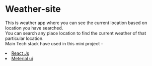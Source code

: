 # Weather-site
This is weather app where you can see the current location based on location you have searched.<br/>
You can search any place location to find the current weather of that particular location.<br/>
Main Tech stack have used in this mini project - 
  <u><li> React Js</li>
       <li>Meterial ui</li></ul>

